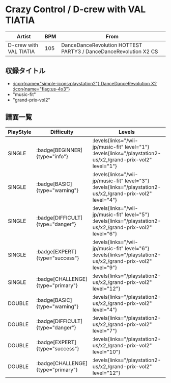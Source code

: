 # Crazy Control / D-crew with VAL TIATIA

|Artist|BPM|From|
|------|---|----|
|D-crew with VAL TIATIA|105|DanceDanceRevolution HOTTEST PARTY3 / DanceDanceRevolution X2 CS|

## 収録タイトル

- [:icon{name="simple-icons:playstation2"} DanceDanceRevolution X2 :icon{name="flag:us-4x3"}](/playstation2-us/x2)
- "music-fit"
- "grand-prix-vol2"

## 譜面一覧

|PlayStyle|Difficulty|Levels|Notes|Movie|
|---------|----------|------|-----|-----|
|SINGLE| :badge[BEGINNER]{type="info"}| :levels{links="/wii-jp/music-fit" level="1"} :levels{links="/playstation2-us/x2,/grand-prix-vol2" level="1"}|53/0||
|SINGLE| :badge[BASIC]{type="warning"}| :levels{links="/wii-jp/music-fit" level="3"} :levels{links="/playstation2-us/x2,/grand-prix-vol2" level="4"}|91/0||
|SINGLE| :badge[DIFFICULT]{type="danger"}| :levels{links="/wii-jp/music-fit" level="5"} :levels{links="/playstation2-us/x2,/grand-prix-vol2" level="6"}|151/0||
|SINGLE| :badge[EXPERT]{type="success"}| :levels{links="/wii-jp/music-fit" level="6"} :levels{links="/playstation2-us/x2,/grand-prix-vol2" level="9"}|243/0||
|SINGLE| :badge[CHALLENGE]{type="primary"}| :levels{links="/playstation2-us/x2,/grand-prix-vol2" level="12"}|274/0||
|DOUBLE| :badge[BASIC]{type="warning"}| :levels{links="/playstation2-us/x2,/grand-prix-vol2" level="4"}|119/0||
|DOUBLE| :badge[DIFFICULT]{type="danger"}| :levels{links="/playstation2-us/x2,/grand-prix-vol2" level="7"}|184/0||
|DOUBLE| :badge[EXPERT]{type="success"}| :levels{links="/playstation2-us/x2,/grand-prix-vol2" level="10"}|242/0||
|DOUBLE| :badge[CHALLENGE]{type="primary"}| :levels{links="/playstation2-us/x2,/grand-prix-vol2" level="12"}|273/0||
